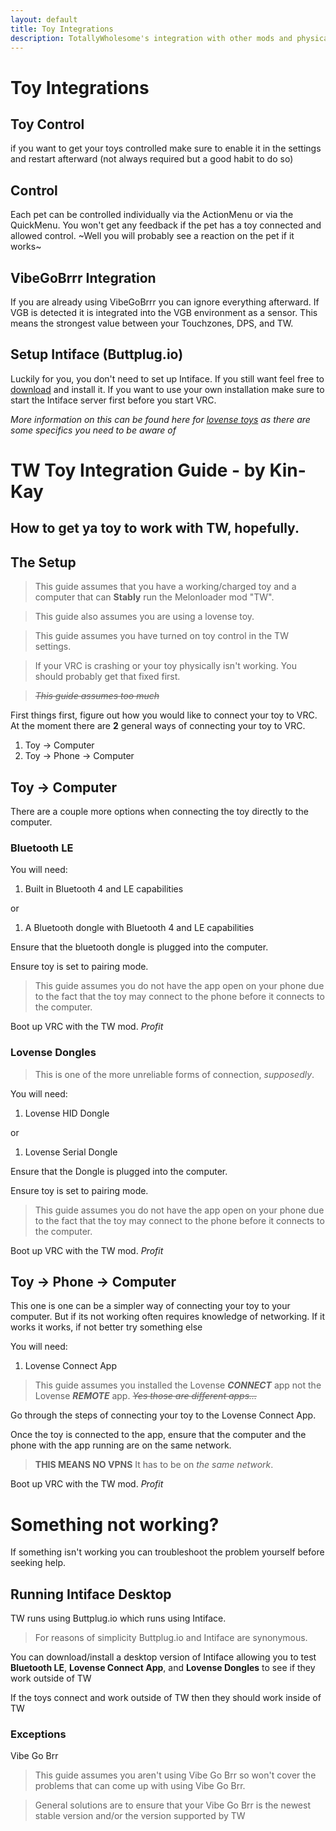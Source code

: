```yaml
---
layout: default
title: Toy Integrations
description: TotallyWholesome's integration with other mods and physical toys
---
```


# Toy Integrations

## Toy Control
if you want to get your toys controlled make sure to enable it in the settings and restart afterward (not always required but a good habit to do so)

## Control
Each pet can be controlled individually via the ActionMenu or via the QuickMenu. You won't get any feedback if the pet has a toy connected and allowed control. ~Well you will probably see a reaction on the pet if it works~

## VibeGoBrrr Integration
If you are already using VibeGoBrrr you can ignore everything afterward. If VGB is detected it is integrated into the VGB environment as a sensor. This means the strongest value between your Touchzones, DPS, and TW.

## Setup Intiface (Buttplug.io)
Luckily for you, you don't need to set up Intiface. If you still want feel free to [download](https://intiface.com/desktop/) and install it.
If you want to use your own installation make sure to start the Intiface server first before you start VRC.

_More information on this can be found here for [lovense toys](https://how.do.i.get.buttplug.in/hardware/lovense.html) as there are some specifics you need to be aware of_


# TW Toy Integration Guide - by Kin-Kay

## How to get ya toy to work with TW, hopefully.

## The Setup
> This guide assumes that you have a working/charged toy and a computer that can **Stably** run the Melonloader mod "TW".

> This guide also assumes you are using a lovense toy.

> This guide assumes you have turned on toy control in the TW settings.

> If your VRC is crashing or your toy physically isn't working. You should probably get that fixed first.

> ~~*This guide assumes too much*~~

First things first, figure out how you would like to connect your toy to VRC. At the moment there are **2** general ways of connecting your toy to VRC.
1. Toy -> Computer
1. Toy -> Phone -> Computer

## Toy -> Computer
There are a couple more options when connecting the toy directly to the computer.

### Bluetooth LE
You will need:
1. Built in Bluetooth 4 and LE capabilities

or

1. A Bluetooth dongle with Bluetooth 4 and LE capabilities

Ensure that the bluetooth dongle is plugged into the computer.

Ensure toy is set to pairing mode.
> This guide assumes you do not have the app open on your phone due to the fact that the toy may connect to the phone before it connects to the computer.

Boot up VRC with the TW mod. *Profit*


### Lovense Dongles
> This is one of the more unreliable forms of connection, *supposedly*.

You will need:
1. Lovense HID Dongle

or

1. Lovense Serial Dongle

Ensure that the Dongle is plugged into the computer.

Ensure toy is set to pairing mode.
> This guide assumes you do not have the app open on your phone due to the fact that the toy may connect to the phone before it connects to the computer.

Boot up VRC with the TW mod. *Profit*

## Toy -> Phone -> Computer
This one is one can be a simpler way of connecting your toy to your computer. But if its not working often requires knowledge of networking. If it works it works, if not better try something else

You will need:
1. Lovense Connect App
> This guide assumes you installed the Lovense ***CONNECT*** app not the Lovense ***REMOTE*** app. ~~*Yes those are different apps...*~~

Go through the steps of connecting your toy to the Lovense Connect App.

Once the toy is connected to the app, ensure that the computer and the phone with the app running are on the same network.
> **THIS MEANS NO VPNS** It has to be on *the same network*. 

Boot up VRC with the TW mod. *Profit*

# Something not working?
If something isn't working you can troubleshoot the problem yourself before seeking help.

## Running Intiface Desktop
TW runs using Buttplug.io which runs using Intiface.
> For reasons of simplicity Buttplug.io and Intiface are synonymous.

You can download/install a desktop version of Intiface allowing you to test **Bluetooth LE**, **Lovense Connect App**, and **Lovense Dongles** to see if they work outside of TW

If the toys connect and work outside of TW then they should work inside of TW
### Exceptions
Vibe Go Brr
> This guide assumes you aren't using Vibe Go Brr so won't cover the problems that can come up with using Vibe Go Brr.

> General solutions are to ensure that your Vibe Go Brr is the newest stable version and/or the version supported by TW

